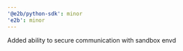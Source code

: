 ```yaml
---
'@e2b/python-sdk': minor
'e2b': minor
---
```


Added ability to secure communication with sandbox envd
